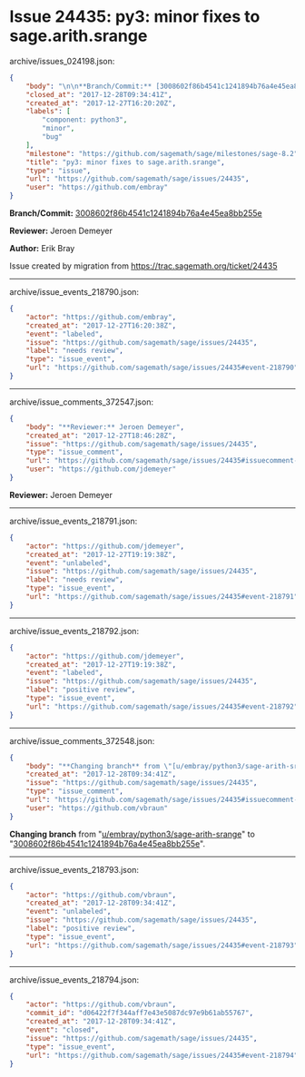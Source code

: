 # Issue 24435: py3: minor fixes to sage.arith.srange

archive/issues_024198.json:
```json
{
    "body": "\n\n**Branch/Commit:** [3008602f86b4541c1241894b76a4e45ea8bb255e](https://github.com/sagemath/sagetrac-mirror/commit/3008602f86b4541c1241894b76a4e45ea8bb255e)\n\n**Reviewer:** Jeroen Demeyer\n\n**Author:** Erik Bray\n\nIssue created by migration from https://trac.sagemath.org/ticket/24435\n\n",
    "closed_at": "2017-12-28T09:34:41Z",
    "created_at": "2017-12-27T16:20:20Z",
    "labels": [
        "component: python3",
        "minor",
        "bug"
    ],
    "milestone": "https://github.com/sagemath/sage/milestones/sage-8.2",
    "title": "py3: minor fixes to sage.arith.srange",
    "type": "issue",
    "url": "https://github.com/sagemath/sage/issues/24435",
    "user": "https://github.com/embray"
}
```


**Branch/Commit:** [3008602f86b4541c1241894b76a4e45ea8bb255e](https://github.com/sagemath/sagetrac-mirror/commit/3008602f86b4541c1241894b76a4e45ea8bb255e)

**Reviewer:** Jeroen Demeyer

**Author:** Erik Bray

Issue created by migration from https://trac.sagemath.org/ticket/24435





---

archive/issue_events_218790.json:
```json
{
    "actor": "https://github.com/embray",
    "created_at": "2017-12-27T16:20:38Z",
    "event": "labeled",
    "issue": "https://github.com/sagemath/sage/issues/24435",
    "label": "needs review",
    "type": "issue_event",
    "url": "https://github.com/sagemath/sage/issues/24435#event-218790"
}
```



---

archive/issue_comments_372547.json:
```json
{
    "body": "**Reviewer:** Jeroen Demeyer",
    "created_at": "2017-12-27T18:46:28Z",
    "issue": "https://github.com/sagemath/sage/issues/24435",
    "type": "issue_comment",
    "url": "https://github.com/sagemath/sage/issues/24435#issuecomment-372547",
    "user": "https://github.com/jdemeyer"
}
```

**Reviewer:** Jeroen Demeyer



---

archive/issue_events_218791.json:
```json
{
    "actor": "https://github.com/jdemeyer",
    "created_at": "2017-12-27T19:19:38Z",
    "event": "unlabeled",
    "issue": "https://github.com/sagemath/sage/issues/24435",
    "label": "needs review",
    "type": "issue_event",
    "url": "https://github.com/sagemath/sage/issues/24435#event-218791"
}
```



---

archive/issue_events_218792.json:
```json
{
    "actor": "https://github.com/jdemeyer",
    "created_at": "2017-12-27T19:19:38Z",
    "event": "labeled",
    "issue": "https://github.com/sagemath/sage/issues/24435",
    "label": "positive review",
    "type": "issue_event",
    "url": "https://github.com/sagemath/sage/issues/24435#event-218792"
}
```



---

archive/issue_comments_372548.json:
```json
{
    "body": "**Changing branch** from \"[u/embray/python3/sage-arith-srange](https://github.com/sagemath/sagetrac-mirror/tree/u/embray/python3/sage-arith-srange)\" to \"[3008602f86b4541c1241894b76a4e45ea8bb255e](https://github.com/sagemath/sagetrac-mirror/commit/3008602f86b4541c1241894b76a4e45ea8bb255e)\".",
    "created_at": "2017-12-28T09:34:41Z",
    "issue": "https://github.com/sagemath/sage/issues/24435",
    "type": "issue_comment",
    "url": "https://github.com/sagemath/sage/issues/24435#issuecomment-372548",
    "user": "https://github.com/vbraun"
}
```

**Changing branch** from "[u/embray/python3/sage-arith-srange](https://github.com/sagemath/sagetrac-mirror/tree/u/embray/python3/sage-arith-srange)" to "[3008602f86b4541c1241894b76a4e45ea8bb255e](https://github.com/sagemath/sagetrac-mirror/commit/3008602f86b4541c1241894b76a4e45ea8bb255e)".



---

archive/issue_events_218793.json:
```json
{
    "actor": "https://github.com/vbraun",
    "created_at": "2017-12-28T09:34:41Z",
    "event": "unlabeled",
    "issue": "https://github.com/sagemath/sage/issues/24435",
    "label": "positive review",
    "type": "issue_event",
    "url": "https://github.com/sagemath/sage/issues/24435#event-218793"
}
```



---

archive/issue_events_218794.json:
```json
{
    "actor": "https://github.com/vbraun",
    "commit_id": "d06422f7f344aff7e43e5087dc97e9b61ab55767",
    "created_at": "2017-12-28T09:34:41Z",
    "event": "closed",
    "issue": "https://github.com/sagemath/sage/issues/24435",
    "type": "issue_event",
    "url": "https://github.com/sagemath/sage/issues/24435#event-218794"
}
```
